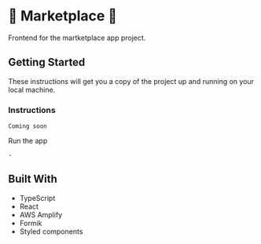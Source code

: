 # 🏦 Marketplace 🏦

Frontend for the martketplace app project.

## Getting Started

These instructions will get you a copy of the project up and running on your local machine.

### Instructions

```
Coming soon
```

Run the app

```
-
```

## Built With

- TypeScript
- React
- AWS Amplify
- Formik
- Styled components
